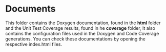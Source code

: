 # Documents
This folder contains the Doxygen documentation, found in the **html** folder and the Unit Test Coverage results, found in he **coverage** folder, It also contains the configuration files used in the Doxygen and Code Coverage generations. You can check these documentations by opening the respective index.html files.
